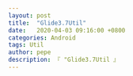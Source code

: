 ```yaml
---
layout: post
title:  "Glide3.7Util"
date:   2020-04-03 09:16:00 +0800
categories: Android
tags: Util
author: pepe
description: 『 "Glide3.7Util 』
---
```







